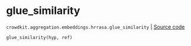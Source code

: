 # glue_similarity
`crowdkit.aggregation.embeddings.hrrasa.glue_similarity` | [Source code](https://github.com/Toloka/crowd-kit/blob/v1.0.0/crowdkit/aggregation/embeddings/hrrasa.py#L30)

```python
glue_similarity(hyp, ref)
```

